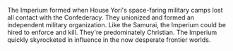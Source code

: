 The Imperium formed when House Yori's space-faring military camps lost all contact with the Confederacy. They unionized and formed an independent military organization. Like the Samurai, the Imperium could be hired to enforce and kill. They're predominately Christian. The Imperium quickly skyrocketed in influence in the now desperate frontier worlds. 